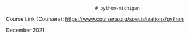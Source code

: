                                       # python-michigan
Course Link (Coursera): https://www.coursera.org/specializations/python

December 2021
